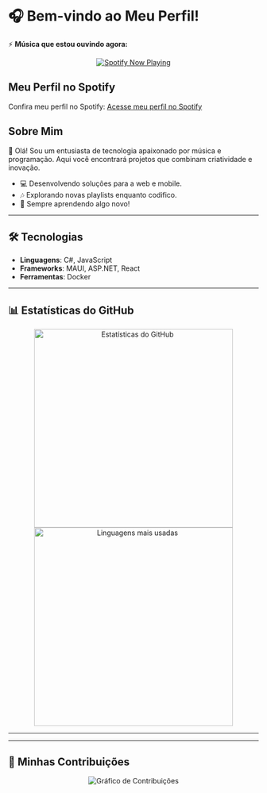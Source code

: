 # 🎧 Bem-vindo ao Meu Perfil!

⚡ **Música que estou ouvindo agora:**  
<div align="center">
  <a href="https://spotify-github-profile.kittinanx.com/api/view?uid=31zb2twqqnydchieeq2b2m4sjxuu&redirect=true">
    <img src="https://spotify-github-profile.kittinanx.com/api/view?uid=31zb2twqqnydchieeq2b2m4sjxuu&cover_image=true&theme=default&show_offline=true&background_color=121212&interchange=true&bar_color=53b14f&bar_color_cover=false" alt="Spotify Now Playing" />
  </a>
</div>

## Meu Perfil no Spotify
Confira meu perfil no Spotify: [Acesse meu perfil no Spotify](https://open.spotify.com/user/31zb2twqqnydchieeq2b2m4sjxuu)




## Sobre Mim
👋 Olá! Sou um entusiasta de tecnologia apaixonado por música e programação. Aqui você encontrará projetos que combinam criatividade e inovação.  

- 💻 Desenvolvendo soluções para a web e mobile.  
- 🎶 Explorando novas playlists enquanto codifico.  
- 🌟 Sempre aprendendo algo novo!  

---

## 🛠️ Tecnologias
- **Linguagens**: C#,  JavaScript  
- **Frameworks**: MAUI, ASP.NET, React  
- **Ferramentas**: Docker

---

## 📊 Estatísticas do GitHub

<div align="center">
  <img src="https://github-readme-stats.vercel.app/api?username=AdrianoSenaS&show_icons=true&theme=radical" alt="Estatísticas do GitHub" width="400" />
  <img src="https://github-readme-stats.vercel.app/api/top-langs/?username=AdrianoSenaS&layout=compact&theme=radical" alt="Linguagens mais usadas" width="400" />
</div>

---


---

## 🚀 Minhas Contribuições
<div align="center">
  <img src="https://github-readme-activity-graph.vercel.app/graph?username=AdrianoSenaS&theme=github" alt="Gráfico de Contribuições" />
</div>
